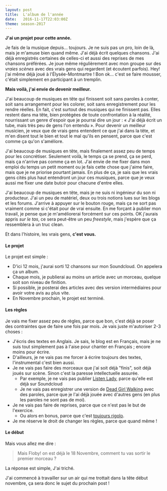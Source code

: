 ```yaml
---
layout: post
title:  L'album de l'année
date:   2016-11-17T22:03:00Z
theme: season-2017
---
```


**J'ai un projet pour cette année.**

Je fais de la musique depuis… toujours. Je ne suis pas un pro, loin de là, mais je m'amuse bien quand même.
J'ai déjà écrit quelques chansons. J'ai déjà enregistrés certaines de celles-ci et aussi des reprises de mes chansons préférées.
Je joue même régulièrement avec mon groupe sur des _vraies scènes_ avec des vrais gens qui regardent (et écoutent parfois).
Hey! j'ai même déjà joué à l'Élysée-Montmartre !
Bon ok… c'est se faire mousser, c'était simplement en participant à un tremplin.

**Mais voilà, j'ai envie de devenir meilleur.**

J'ai beaucoup de musiques en tête qui finissent soit sans paroles à conter, soit sans arrangement pour les colorer,
soit sans enregistrement pour les rendre réelles. En fait, c'est surtout des musiques qui ne finissent pas.
Elles restent dans ma tête, bien protégées de toute confrontation à la réalité,
nourrissant un genre d'espoir que je pourrai dire un jour : « J'ai déjà écrit un tube, mais très peu de gens l'on entendu ».
Pour devenir un meilleur musicien, je veux que de vrais gens entendent ce que j'ai dans la tête,
et m'en disent tout le bien et tout le mal qu'ils en pensent, parce que c'est comme ça qu'on s'améliore.

J'ai beaucoup de musiques en tête, mais finalement assez peu de temps pour les concrétiser.
Seulement voilà, le temps ça se prend, ça se perd, mais ça n'arrive pas comme ça en lot.
J'ai envie de me fixer dans mon emploi du temps un petit moment ou je fais cette chose que j'aime faire,
mais que je ne priorise pourtant jamais. En plus de ça, je sais que les vrais gens cités plus haut entendront un jour ces musiques,
parce que je veux aussi me fixer une date butoir pour chacune d'entre elles.

J'ai beaucoup de musiques en tête, mais je ne suis ni ingénieur du son ni producteur.
J'ai un peu de matériel, deux ou trois notions lues sur les blogs et les forums.
J'arrive à appuyer sur le bouton rouge, mais ça ne sort pas vraiment comme si c'était pour de vrai ensuite.
En me forçant à publier mon travail, je pense que je m'améliorerai forcément sur ces points.
OK j'aurais appris _sur le tas_, ce sera peut-être un peu _freestyle_, mais j'espère que ça ressemblera à un truc clean.

Et dans l'histoire, les vrais gens, **c'est vous.**

#### Le projet

Le projet est simple : 

+ D'ici 12 mois, j'aurai sorti 12 chansons sur mon Soundcloud. On appelera ça un album.
+ Chaque mois, je publierai au moins un article avec un morceau, quelque soit son niveau de finition.
+ Si possible, je posterai des articles avec des version intermédiaires pour avoir votre avis au plus vite.
+ En Novembre prochain, le projet est terminé.

#### Les règles

Je vais me fixer assez peu de règles, parce que bon, c'est déjà se poser des contraintes que de faire une fois par mois.
Je vais juste m'autoriser 2-3 choses :

+ J'écris des textes en Anglais. Je sais, le blog est en Français, mais je ne suis tout simplement pas à l'aise pour chanter en Français ; encore moins pour écrire.
+ D'ailleurs, je ne vais pas me forcer à écrire toujours des textes, l'instrumental c'est bien aussi.
+ Je ne vais pas faire des morceaux que j'ai soit déjà "finis", soit déjà joués sur scène. Sinon c'est la paresse intellectuelle assurée.
  - Par exemple, je ne vais pas publier [Listen Lady](https://soundcloud.com/floby-iv/let-me-tell-you), parce qu'elle est déjà sur Soundcloud
  - Je ne vais pas enregistrer une version de [Dead Girl Walking](https://soundcloud.com/floby-iv/dead-girl-walking) avec des paroles,
    parce que je l'ai déjà jouée avec d'autres gens (en plus les paroles ne sont pas de moi).
+ Je ne vais pas faire de reprises, parce que ce n'est pas le but de l'exercice.
  - Ou alors en bonus, parce que c'est [toujours rigolo](https://soundcloud.com/floby-iv/happy-birthday-lisa).
+ Je me réserve le droit de changer les règles, parce que quand même !


#### Le début

Mais vous allez me dire :

> Mais Floby! on est déjà le 18 Novembre, comment tu vas sortir le premier morceau ?

La réponse est simple, J'ai triché.

J'ai commencé à travailler sur un air qui me trottait dans la tête début novembre, ça sera donc le sujet du prochain post !
